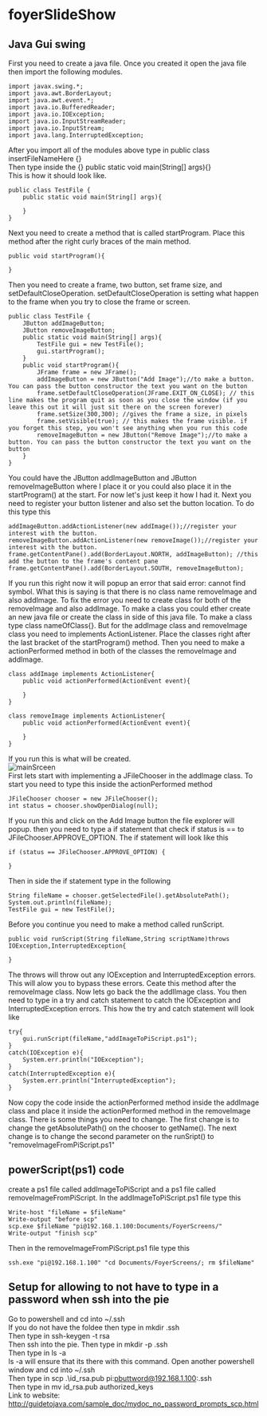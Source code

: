 # foyerSlideShow
## Java Gui swing
First you need to create a java file. Once you created it open the java file then import the following modules.
<br>
```
import javax.swing.*;
import java.awt.BorderLayout;
import java.awt.event.*;
import java.io.BufferedReader;
import java.io.IOException;
import java.io.InputStreamReader;
import java.io.InputStream;
import java.lang.InterruptedException;
```
After you import all of the modules above type in public class insertFileNameHere {}<br>Then type inside the {} public static void main(String[] args){}<br>This is how it should look like.<br>
```
public class TestFile {
    public static void main(String[] args){
        
    }
}
```
Next you need to create a method that is called startProgram. Place this method after the right curly braces of the main method.<br>
```
public void startProgram(){
    
}
```
Then you need to create a frame, two button, set frame size, and setDefaultCloseOperation. setDefaultCloseOperation is setting what happen to the frame when you try to close the frame or screen.
```
public class TestFile {
    JButton addImageButton;
    JButton removeImageButton;
    public static void main(String[] args){
        TestFile gui = new TestFile();
        gui.startProgram();
    }
    public void startProgram(){
        JFrame frame = new JFrame();
        addImageButton = new JButton("Add Image");//to make a button. You can pass the button constructor the text you want on the button
        frame.setDefaultCloseOperation(JFrame.EXIT_ON_CLOSE); // this line makes the program quit as soon as you close the window (if you leave this out it will just sit there on the screen forever)
        frame.setSize(300,300); //gives the frame a size, in pixels
        frame.setVisible(true); // this makes the frame visible. if you forget this step, you won't see anything when you run this code
        removeImageButton = new JButton("Remove Image");//to make a button. You can pass the button constructor the text you want on the button
    }
}
```
You could have the JButton addImageButton and JButton removeImageButton where I place it or you could also place it in the startProgram() at the start. For now let's just keep it how I had it. Next you need to register your button listener and also set the button location. To do this type this
```
addImageButton.addActionListener(new addImage());//register your interest with the button.
removeImageButton.addActionListener(new removeImage());//register your interest with the button.
frame.getContentPane().add(BorderLayout.NORTH, addImageButton); //this add the button to the frame's content pane
frame.getContentPane().add(BorderLayout.SOUTH, removeImageButton);
```
If you run this right now it will popup an error that said error: cannot find symbol. What this is saying is that there is no class name removeImage and also addImage.
To fix the error you need to create class for both of the removeImage and also addImage. To make a class you could ether create an new java file or create the class in side of this java file. To make a class type class nameOfClass{}. But for the addImage class and removeImage class you need to implements ActionListener. Place the classes right after the last bracket of the startProgram() method. Then you need to make a actionPerformed method in both of the classes the removeImage and addImage.
```
class addImage implements ActionListener{
    public void actionPerformed(ActionEvent event){
        
    }
}
```
```
class removeImage implements ActionListener{
    public void actionPerformed(ActionEvent event){
        
    }
}
```
If you run this is what will be created.
<br>
![mainSrceen](https://user-images.githubusercontent.com/71509807/146052722-d078532c-7a41-4243-b7d9-ec9ced8bc1fe.png)
<br>
First lets start with implementing a JFileChooser in the addImage class. To start you need to type this inside the actionPerformed method
```
JFileChooser chooser = new JFileChooser();
int status = chooser.showOpenDialog(null);
```
If you run this and click on the Add Image button the file explorer will popup. then you need to type a if statement that check if status is == to JFileChooser.APPROVE_OPTION. The if statement will look like this
```
if (status == JFileChooser.APPROVE_OPTION) {

}
```
Then in side the if statement type in the following
```
String fileName = chooser.getSelectedFile().getAbsolutePath();
System.out.println(fileName);
TestFile gui = new TestFile();
```
Before you continue you need to make a method called runScript.
```
public void runScript(String fileName,String scriptName)throws IOException,InterruptedException{

}
```
The throws will throw out any IOException and InterruptedException errors. This will alow you to bypass these errors. Ceate this method after the removeImage class. Now lets go back the the addIImage class. You then need to type in a try and catch statement to catch the IOException and InterruptedException errors. This how the try and catch statement will look like
```
try{
    gui.runScript(fileName,"addImageToPiScript.ps1");
}
catch(IOException e){
    System.err.println("IOException");
}
catch(InterruptedException e){
    System.err.println("InterruptedException");
}
```
Now copy the code inside the actionPerformed method inside the addImage class and place it inside the actionPerformed method in the removeImage class. There is some things you need to change. The first change is to change the getAbsolutePath() on the chooser to getName(). The next change is to change the second parameter on the runSript() to "removeImageFromPiScript.ps1"
## powerScript(ps1) code
create a ps1 file called addImageToPiScript and a ps1 file called removeImageFromPiScript. In the addImageToPiScript.ps1 file type this
```
Write-host "fileName = $fileName"
Write-output "before scp"
scp.exe $fileName "pi@192.168.1.100:Documents/FoyerScreens/"
Write-output "finish scp"
```
Then in the removeImageFromPiScript.ps1 file type this
```
ssh.exe "pi@192.168.1.100" "cd Documents/FoyerScreens/; rm $fileName"
```
## Setup for allowing to not have to type in a password when ssh into the pie
Go to powershell and cd into ~/.ssh<br>
If you do not have the foldee then type in mkdir .ssh<br>
Then type in ssh-keygen -t rsa<br>
Then ssh into the pie. Then type in mkdir -p .ssh<br>
Then type in ls -a<br>
ls -a will ensure that its there with this command. Open another powershell window and cd into ~/.ssh<br>
Then type in scp .\id_rsa.pub pi:pbuttword@192.168.1.100:.ssh<br>
Then type in mv id_rsa.pub authorized_keys<br>
Link to website: http://guidetojava.com/sample_doc/mydoc_no_password_prompts_scp.html
